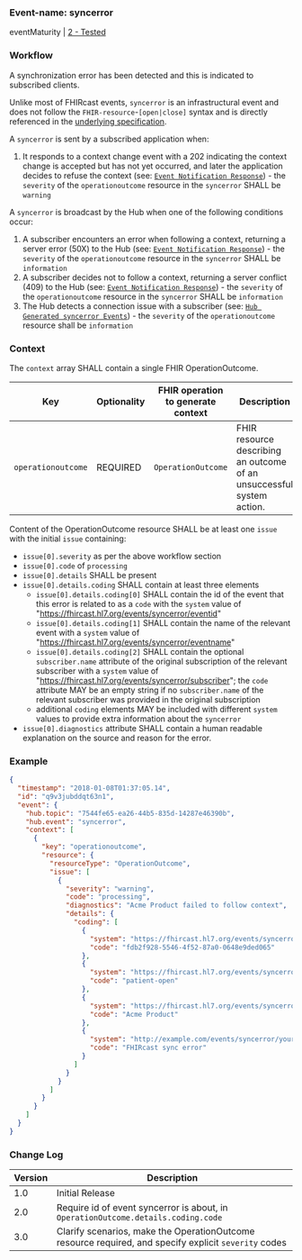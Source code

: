 ### Event-name: syncerror

eventMaturity | [2 - Tested](3-1-2-eventmaturitymodel.html)

### Workflow

A synchronization error has been detected and this is indicated to subscribed clients. 

Unlike most of FHIRcast events, `syncerror` is an infrastructural event and does not follow the `FHIR-resource`-`[open|close]` syntax and is directly referenced in the [underlying specification](2_Specification.html).

A `syncerror` is sent by a subscribed application when:
1. It responds to a context change event with a 202 indicating the context change is accepted but has not yet occurred, and later the application decides to refuse the context (see: [`Event Notification Response`](2-5-EventNotification.html#event-notification-response)) - the `severity` of the `operationoutcome` resource in the `syncerror` SHALL be `warning`

A `syncerror` is broadcast by the Hub when one of the following conditions occur:
1. A subscriber encounters an error when following a context, returning a server error (50X) to the Hub (see: [`Event Notification Response`](2-5-EventNotification.html#event-notification-response)) - the `severity` of the `operationoutcome` resource in the `syncerror` SHALL be `information`
2. A subscriber decides not to follow a context, returning a server conflict (409) to the Hub (see: [`Event Notification Response`](2-5-EventNotification.html#event-notification-response)) - the `severity` of the `operationoutcome` resource in the `syncerror` SHALL be `information`
3. The Hub detects a connection issue with a subscriber (see: [`Hub Generated syncerror Events`](2-5-EventNotification.html#hub-generated-syncerror-events)) - the `severity` of the `operationoutcome` resource shall be `information`

### Context

The `context` array SHALL contain a single FHIR OperationOutcome.

Key | Optionality | FHIR operation to generate context | Description
----- | -------- | ---- | ---- 
`operationoutcome` | REQUIRED | `OperationOutcome` | FHIR resource describing an outcome of an unsuccessful system action.

Content of the OperationOutcome resource SHALL be at least one `issue` with the initial `issue` containing:
* `issue[0].severity` as per the above workflow section
* `issue[0].code` of `processing`
* `issue[0].details` SHALL be present
* `issue[0].details.coding` SHALL contain at least three elements
  * `issue[0].details.coding[0]` SHALL contain the id of the event that this error is related to as a `code` with the `system` value of "https://fhircast.hl7.org/events/syncerror/eventid"
  * `issue[0].details.coding[1]` SHALL contain the name of the relevant event with a `system` value of "https://fhircast.hl7.org/events/syncerror/eventname" 
  * `issue[0].details.coding[2]` SHALL contain the optional `subscriber.name` attribute of the original subscription of the relevant subscriber with a `system` value of "https://fhircast.hl7.org/events/syncerror/subscriber"; the `code` attribute MAY be an empty string if no `subscriber.name` of the relevant subscriber was provided in the original subscription
  * additional `coding` elements MAY be included with different `system` values to provide extra information about the `syncerror`
* `issue[0].diagnostics` attribute SHALL contain a human readable explanation on the source and reason for the error.

### Example

```json
{
  "timestamp": "2018-01-08T01:37:05.14",
  "id": "q9v3jubddqt63n1",
  "event": {
    "hub.topic": "7544fe65-ea26-44b5-835d-14287e46390b",
    "hub.event": "syncerror",
    "context": [
      {
        "key": "operationoutcome",
        "resource": {
          "resourceType": "OperationOutcome",
          "issue": [
            {
              "severity": "warning",
              "code": "processing",
              "diagnostics": "Acme Product failed to follow context",
              "details": {
                "coding": [
                  {
                    "system": "https://fhircast.hl7.org/events/syncerror/eventid",
                    "code": "fdb2f928-5546-4f52-87a0-0648e9ded065"
                  },
                  {
                    "system": "https://fhircast.hl7.org/events/syncerror/eventname",
                    "code": "patient-open"
                  },
                  {
                    "system": "https://fhircast.hl7.org/events/syncerror/subscriber",
                    "code": "Acme Product"
                  },
                  {
                    "system": "http://example.com/events/syncerror/your-error-code-system",
                    "code": "FHIRcast sync error"
                  }
                ]
              }
            }
          ]
        }
      }
    ]
  }
}
```

### Change Log

Version | Description
---- | ----
1.0 | Initial Release
2.0 | Require id of event syncerror is about, in `OperationOutcome.details.coding.code`
3.0 | Clarify scenarios, make the OperationOutcome resource required, and specify explicit `severity` codes
